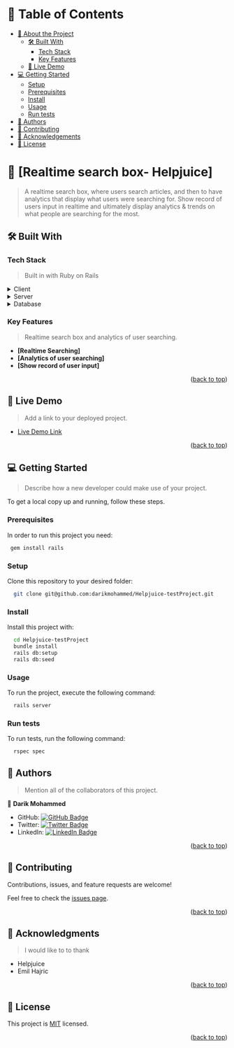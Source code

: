 <a name="readme-top"></a>

<!--
HOW TO USE:
This is an example of how you may give instructions on setting up your project locally.

Modify this file to match your project and remove sections that don't apply.

REQUIRED SECTIONS:
- Table of Contents
- About the Project
  - Built With
  - Live Demo
- Getting Started
- Authors
- Future Features
- Contributing
- Show your support
- Acknowledgements
- License

After you're finished please remove all the comments and instructions!
-->

<!-- TABLE OF CONTENTS -->

# 📗 Table of Contents

- [📖 About the Project](#about-project)
  - [🛠 Built With](#built-with)
    - [Tech Stack](#tech-stack)
    - [Key Features](#key-features)
  - [🚀 Live Demo](#live-demo)
- [💻 Getting Started](#getting-started)
  - [Setup](#setup)
  - [Prerequisites](#prerequisites)
  - [Install](#install)
  - [Usage](#usage)
  - [Run tests](#run-tests)
- [👥 Authors](#authors)
- [🤝 Contributing](#contributing)
- [🙏 Acknowledgements](#acknowledgements)
- [📝 License](#license)

<!-- PROJECT DESCRIPTION -->

# 📖 [Realtime search box- Helpjuice] <a name="about-project"></a>

> A realtime search box, where users search articles, and then to have analytics that display what users were searching for. Show record of users input in realtime and ultimately display analytics & trends on what people are searching for the most.

## 🛠 Built With <a name="built-with"></a>

### Tech Stack <a name="tech-stack"></a>

> Built in with Ruby on Rails

<details>
  <summary>Client</summary>
  <ul>
    <li><a href="https://reactjs.org/">html.erb</a></li>
    <li><a href="https://reactjs.org/">CSS</a></li>
  </ul>
</details>

<details>
  <summary>Server</summary>
  <ul>
    <li><a href="https://expressjs.com/">Rails</a></li>
  </ul>
</details>

<details>
<summary>Database</summary>
  <ul>
    <li><a href="https://www.postgresql.org/">PostgreSQL</a></li>
  </ul>
</details>

<!-- Features -->

### Key Features <a name="key-features"></a>

> Realtime search box and analytics of user searching.

- **[Realtime Searching]**
- **[Analytics of user searching]**
- **[Show record of user input]**

<p align="right">(<a href="#readme-top">back to top</a>)</p>

<!-- LIVE DEMO -->

## 🚀 Live Demo <a name="live-demo"></a>

> Add a link to your deployed project.

- [Live Demo Link](https://helpjuice-a3i6.onrender.com)

<p align="right">(<a href="#readme-top">back to top</a>)</p>

<!-- GETTING STARTED -->

## 💻 Getting Started <a name="getting-started"></a>

> Describe how a new developer could make use of your project.

To get a local copy up and running, follow these steps.

### Prerequisites

In order to run this project you need:

```sh
 gem install rails
```

### Setup

Clone this repository to your desired folder:

```sh
  git clone git@github.com:darikmohammed/Helpjuice-testProject.git
```

### Install

Install this project with:

```sh
  cd Helpjuice-testProject
  bundle install
  rails db:setup
  rails db:seed
```

### Usage

To run the project, execute the following command:

```sh
  rails server
```

### Run tests

To run tests, run the following command:

```sh
  rspec spec
```

<!-- AUTHORS -->

## 👥 Authors <a name="authors"></a>

> Mention all of the collaborators of this project.

👤 **Darik Mohammed**

- GitHub: [![GitHub Badge](https://img.shields.io/badge/-darikmohammed-white?logo=GitHub&logoColor=181717&style=plastic)](https://github.com/darikmohammed)
- Twitter: [![Twitter Badge](https://img.shields.io/badge/-r_darik-white?logo=Twitter&logoColor=1DA1F2&style=plastic)](https://twitter.com/r_darik)
- LinkedIn: [![LinkedIn Badge](https://img.shields.io/badge/-darikmohammed-white?logo=LinkedIn&logoColor=1DA1F2&style=plastic)](https://linkedin.com/in/darikmohammed/)

<p align="right">(<a href="#readme-top">back to top</a>)</p>

<!-- CONTRIBUTING -->

## 🤝 Contributing <a name="contributing"></a>

Contributions, issues, and feature requests are welcome!

Feel free to check the [issues page](../../issues/).

<p align="right">(<a href="#readme-top">back to top</a>)</p>

<!-- ACKNOWLEDGEMENTS -->

## 🙏 Acknowledgments <a name="acknowledgements"></a>

> I would like to to thank

- Helpjuice
- Emil Hajric

<p align="right">(<a href="#readme-top">back to top</a>)</p>

<!-- LICENSE -->

## 📝 License <a name="license"></a>

This project is [MIT](./LICENSE) licensed.

<p align="right">(<a href="#readme-top">back to top</a>)</p>
